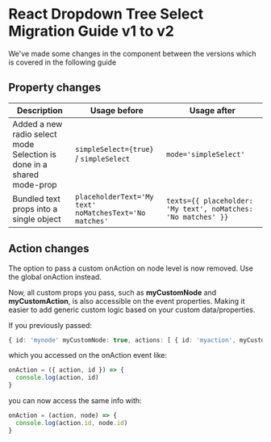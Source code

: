 # React Dropdown Tree Select Migration Guide v1 to v2

We've made some changes in the component between the versions which is covered in the following guide

## Property changes

| Description                                                              | Usage before                                                | Usage after                                                   |
| ------------------------------------------------------------------------ | ----------------------------------------------------------- | ------------------------------------------------------------- |
| Added a new radio select mode<br>Selection is done in a shared mode-prop | `simpleSelect={true}` / `simpleSelect`                      | `mode='simpleSelect'`                                         |
| Bundled text props into a single object                                  | `placeholderText='My text'`<br>`noMatchesText='No matches'` | `texts={{ placeholder: 'My text', noMatches: 'No matches' }}` |

## Action changes

The option to pass a custom onAction on node level is now removed. Use the global onAction instead.

Now, all custom props you pass, such as **myCustomNode** and **myCustomAction**, is also accessible on the event properties. Making it easier to add generic custom logic based on your custom data/properties.

If you previously passed:

```typescript
{ id: 'mynode' myCustomNode: true, actions: [ { id: 'myaction', myCustomAction: true ... } ... }
```

which you accessed on the onAction event like:

```typescript
onAction = ({ action, id }) => {
  console.log(action, id)
}
```

you can now access the same info with:

```typescript
onAction = (action, node) => {
  console.log(action.id, node.id)
}
```
